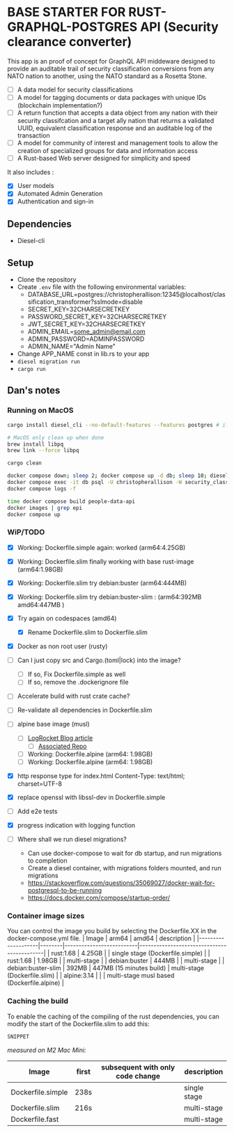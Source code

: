 # BASE STARTER FOR RUST-GRAPHQL-POSTGRES API (Security clearance converter)

This app is an proof of concept for GraphQL API middeware designed to provide an auditable trail of security classification conversions from any NATO nation to another, using the NATO standard as a Rosetta Stone.

- [ ] A data model for security classifications
- [ ] A model for tagging documents or data packages with unique IDs (blockchain implementation?)
- [ ] A return function that accepts a data object from any nation with their security classifcation and a target ally nation that returns a validated UUID, equivalent classification response and an auditable log of the transaction
- [ ] A model for community of interest and management tools to allow the creation of specialized groups for data and information access
- [ ] A Rust-based Web server designed for simplicity and speed

It also includes :

- [x] User models
- [x] Automated Admin Generation
- [x] Authentication and sign-in

## Dependencies

- Diesel-cli

## Setup

- Clone the repository
- Create `.env` file with the following environmental variables:
  - DATABASE_URL=postgres://christopherallison:12345@localhost/classification_transformer?sslmode=disable
  - SECRET_KEY=32CHARSECRETKEY
  - PASSWORD_SECRET_KEY=32CHARSECRETKEY
  - JWT_SECRET_KEY=32CHARSECRETKEY
  - ADMIN_EMAIL=some_admin@email.com 
  - ADMIN_PASSWORD=ADMINPASSWORD
  - ADMIN_NAME="Admin Name"
- Change APP_NAME const in lib.rs to your app
- `diesel migration run`
- `cargo run`

## Dan's notes

### Running on MacOS

```bash
cargo install diesel_cli --no-default-features --features postgres # if not already installed

# MacOS only clean up when done
brew install libpq
brew link --force libpq

cargo clean

docker compose down; sleep 2; docker compose up -d db; sleep 10; diesel migration run
docker compose exec -it db psql -U christopherallison -W security_classification_converter
docker compose logs -f

time docker compose build people-data-api
docker images | grep epi
docker compose up
```

### WiP/TODO

- [x] Working: Dockerfile.simple again: worked (arm64:4.25GB)
- [x] Working: Dockerfile.slim finally working with base rust-image (arm64:1.98GB)
- [x] Working: Dockerfile.slim try debian:buster (arm64:444MB)
- [x] Working: Dockerfile.slim try debian:buster-slim : (arm64:392MB amd64:447MB )
- [x] Try again on codespaces (amd64)
  - [x] Rename Dockerfile.slim to Dockerfile.slim
- [x] Docker as non root user (rusty)

- [ ] Can I just copy src and Cargo.(toml|lock) into the image?
  - [ ] If so, Fix Dockerfile.simple as well
  - [ ] If so, remove the .dockerignore file
- [ ] Accelerate build with rust crate cache?
- [ ] Re-validate all dependencies in Dockerfile.slim
- [ ] alpine base image (musl)
  - [ ] [LogRocket Blog article](https://blog.logrocket.com/packaging-a-rust-web-service-using-docker/)
    - [ ] [Associated Repo](https://github.com/zupzup/rust-docker-web/blob/main/debian/Dockerfile)
  - [ ] Working: Dockerfile.alpine (arm64: 1.98GB)
  - [ ] Working: Dockerfile.alpine (arm64: 1.98GB)
- [x] http response type for index.html Content-Type: text/html; charset=UTF-8
- [x] replace openssl with libssl-dev in Dockerfile.simple
- [ ] Add e2e tests
- [x] progress indication with logging function
- [ ] Where shall we run diesel migrations?
  - Can use docker-compose to wait for db startup, and run migrations to completion
  - Create a diesel container, with migrations folders mounted, and run migrations
  - https://stackoverflow.com/questions/35069027/docker-wait-for-postgresql-to-be-running
  - https://docs.docker.com/compose/startup-order/

### Container image sizes

You can control the image you build by selecting the Dockerfile.XX in the docker-compose.yml file.
| Image              | arm64  | amd64                    | description                                |
|--------------------|--------|--------------------------|--------------------------------------------|
| rust:1.68          | 4.25GB |                          | single stage (Dockerfile.simple)           |
| rust:1.68          | 1.98GB |                          | multi-stage                                |
| debian:buster      | 444MB  |                          | multi-stage                                |
| debian:buster-slim | 392MB  | 447MB (15 minutes build) | multi-stage (Dockerfile.slim)              |
| alpine:3.14        |        |                          | multi-stage musl based (Dockerfile.alpine) |

### Caching the build

To enable the caching of the compiling of the rust dependencies, you can modify the start of the Dockerfile.slim to add this:

```dockerfile
SNIPPET
```

*measured on M2 Mac Mini:*

| Image             | first | subsequent with only code change | description  |
|-------------------|-------|----------------------------------|--------------|
| Dockerfile.simple | 238s  |                                  | single stage |
| Dockerfile.slim   | 216s  |                                  | multi-stage  |
| Dockerfile.fast   |       |                                  | multi-stage  |
